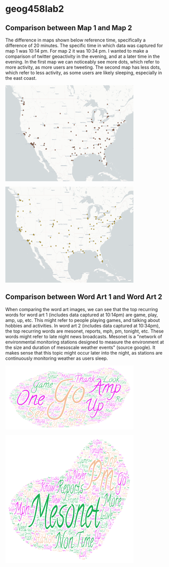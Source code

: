 # geog458lab2

## Comparison between Map 1 and Map 2
The difference in maps shown below reference time, specifically a difference of 20 minutes. The specific time in which data was captured for map 1 was 10:14 pm. For map 2 it was 10:34 pm. I wanted to make a comparison of twitter geoactivity in the evening, and at a later time in the evening. In the first map we can noticeably see more dots, which refer to more activity, as more users are tweeting. The second map has less dots, which refer to less activity, as some users are likely sleeping, especially in the east coast.
<p><img src="/img/lab2_map1.png" width="400" height="300"></p>
<p><img src="/img/lab2_map2.png" width="400" height="300"></p>

## Comparison between Word Art 1 and Word Art 2
When comparing the word art images, we can see that the top recurring words for word art 1 (includes data captured at 10:14pm) are game, play, amp, up, etc. This might refer to people playing games, and talking about hobbies and activities. In word art 2 (includes data captured at 10:34pm), the top recurring words are mesonet, reports, mph, pm, tonight, etc. These words might refer to late night news broadcasts. Mesonet is a "network of environmental monitoring stations designed to measure the environment at the size and duration of mesoscale weather events" (source google). It makes sense that this topic might occur later into the night, as stations are continuously monitoring weather as users sleep.
<p><img src="/img/Word Art1.png" width="400" height="200"></p>
<p><img src="/img/Word Art2.png" width="400" height="400"></p>
